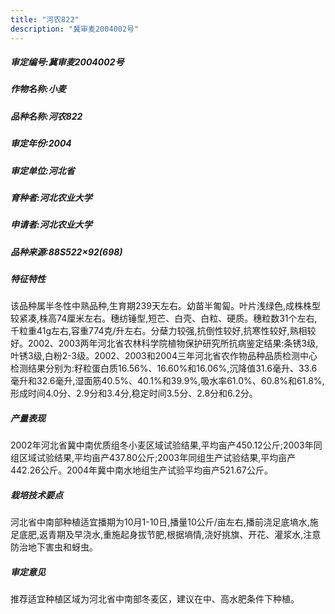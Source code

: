 ```yaml
---
title: "河农822"
description: "冀审麦2004002号"
---
```

##### 审定编号:冀审麦2004002号

##### 作物名称:小麦

##### 品种名称:河农822

##### 审定年份:2004

##### 审定单位:河北省

##### 育种者:河北农业大学

##### 申请者:河北农业大学

##### 品种来源:88S522×92(698)

##### 特征特性
该品种属半冬性中熟品种,生育期239天左右。幼苗半匍匐。叶片浅绿色,成株株型较紧凑,株高74厘米左右。穗纺锤型,短芒、白壳、白粒、硬质。穗粒数31个左右,千粒重41g左右,容重774克/升左右。分蘖力较强,抗倒性较好,抗寒性较好,熟相较好。2002、2003两年河北省农林科学院植物保护研究所抗病鉴定结果:条锈3级,叶锈3级,白粉2-3级。2002、2003和2004三年河北省农作物品种品质检测中心检测结果分别为:籽粒蛋白质16.56%、16.60%和16.06%,沉降值31.6毫升、33.6毫升和32.6毫升,湿面筋40.5%、40.1%和39.9%,吸水率61.0%、60.8%和61.8%,形成时间4.0分、2.9分和3.4分,稳定时间3.5分、2.8分和6.2分。

##### 产量表现
2002年河北省冀中南优质组冬小麦区域试验结果,平均亩产450.12公斤;2003年同组区域试验结果,平均亩产437.80公斤;2003年同组生产试验结果,平均亩产442.26公斤。2004年冀中南水地组生产试验平均亩产521.67公斤。

##### 栽培技术要点
河北省中南部种植适宜播期为10月1-10日,播量10公斤/亩左右,播前浇足底墒水,施足底肥,返青期及早浇水,重施起身拔节肥,根据墒情,浇好挑旗、开花、灌浆水,注意防治地下害虫和蚜虫。

##### 审定意见
推荐适宜种植区域为河北省中南部冬麦区，建议在中、高水肥条件下种植。
